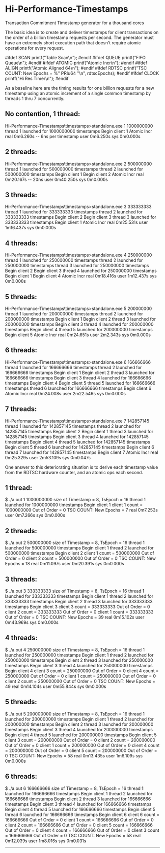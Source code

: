 # Hi-Performance-Timestamps
Transaction Commitment Timestamp generator for a thousand cores

The basic idea is to create and deliver timestamps for client transactions on the order of a billion timestamp requests per second.  The generator must have an extremely short execution path that doesn't require atomic operations for every request.

#ifdef SCAN
    printf("Table Scan\n");
#endif
#ifdef QUEUE
    printf("FIFO Queue\n");
#endif
#ifdef ATOMIC
    printf("Atomic Incr\n");
#endif
#ifdef ALIGN
    printf("Atomic Aligned 64\n");
#endif
#ifdef RDTSC
    printf("TSC COUNT: New  Epochs = %" PRIu64 "\n", rdtscEpochs);
#endif
#ifdef CLOCK
    printf("Hi Res Timer\n");
#endif

As a baseline here are the timing results for one billion requests for a new timestamp using an atomic increment of a single common timestamp by threads 1 thru  7 concurrently.

No contention, 1 thread:
------------------------

Hi-Performance-Timestamps\timestamps>standalone.exe 1 1000000000
thread 1 launched for 1000000000 timestamps
Begin client 1
Atomic Incr
 real 0m6.260s -- 6ns per timestamp
 user 0m6.250s
 sys  0m0.000s

2 threads:
------------------------

Hi-Performance-Timestamps\timestamps>standalone.exe 2 500000000
thread 1 launched for 500000000 timestamps
thread 2 launched for 500000000 timestamps
Begin client 1
Begin client 2
Atomic Incr
 real 0m20.167s -- 20ns
 user 0m40.250s
 sys  0m0.000s

3 threads:
------------------------

Hi-Performance-Timestamps\timestamps>standalone.exe 3 333333333
thread 1 launched for 333333333 timestamps
thread 2 launched for 333333333 timestamps
Begin client 2
Begin client 3
thread 3 launched for 333333333 timestamps
Begin client 1
Atomic Incr
 real 0m25.531s
 user 1m16.437s
 sys  0m0.000s

4 threads:
------------------------

Hi-Performance-Timestamps\timestamps>standalone.exe 4 250000000
thread 1 launched for 250000000 timestamps
thread 2 launched for 250000000 timestamps
thread 3 launched for 250000000 timestamps
Begin client 2
Begin client 3
thread 4 launched for 250000000 timestamps
Begin client 1
Begin client 4
Atomic Incr
 real 0m18.416s
 user 1m12.437s
 sys  0m0.000s

5 threads:
------------------------

Hi-Performance-Timestamps\timestamps>standalone.exe 5 200000000
thread 1 launched for 200000000 timestamps
thread 2 launched for 200000000 timestamps
Begin client 1
Begin client 2
thread 3 launched for 200000000 timestamps
Begin client 3
thread 4 launched for 200000000 timestamps
Begin client 4
thread 5 launched for 200000000 timestamps
Begin client 5
Atomic Incr
 real 0m24.651s
 user 2m2.343s
 sys  0m0.000s

6 threads:
------------------------

Hi-Performance-Timestamps\timestamps>standalone.exe 6 166666666
thread 1 launched for 166666666 timestamps
thread 2 launched for 166666666 timestamps
Begin client 1
Begin client 2
thread 3 launched for 166666666 timestamps
Begin client 3
thread 4 launched for 166666666 timestamps
Begin client 4
Begin client 5
thread 5 launched for 166666666 timestamps
thread 6 launched for 166666666 timestamps
Begin client 6
Atomic Incr
 real 0m24.008s
 user 2m22.546s
 sys  0m0.000s

7 threads:
------------------------

Hi-Performance-Timestamps\timestamps>standalone.exe 7 142857145
thread 1 launched for 142857145 timestamps
thread 2 launched for 142857145 timestamps
Begin client 2
Begin client 1
thread 3 launched for 142857145 timestamps
Begin client 3
thread 4 launched for 142857145 timestamps
Begin client 4
thread 5 launched for 142857145 timestamps
Begin client 5
thread 6 launched for 142857145 timestamps
Begin client 6
thread 7 launched for 142857145 timestamps
Begin client 7
Atomic Incr
 real 0m25.329s
 user 2m53.109s
 sys  0m0.047s

One answer to this deteriorating situation is to derive each timestamp value from the RDTSC hardware counter, and an atomic ops each second. 

1 thread:
------------------------

$ ./a.out 1 1000000000
size of Timestamp = 8, TsEpoch = 16
thread 1 launched for 1000000000 timestamps
Begin client 1
client 1 count = 1000000000 Out of Order = 0
TSC COUNT: New  Epochs = 7
 real 0m7.253s
 user 0m7.266s
 sys  0m0.000s

2 threads:
------------------------

$ ./a.out 2 500000000
size of Timestamp = 8, TsEpoch = 16
thread 1 launched for 500000000 timestamps
Begin client 1
thread 2 launched for 500000000 timestamps
Begin client 2
client 1 count = 500000000 Out of Order = 0
client 2 count = 500000000 Out of Order = 0
TSC COUNT: New  Epochs = 18
 real 0m11.097s
 user 0m20.391s
 sys  0m0.000s

3 threads:
------------------------

$ ./a.out 3 333333333
size of Timestamp = 8, TsEpoch = 16
thread 1 launched for 333333333 timestamps
Begin client 1
thread 2 launched for 333333333 timestamps
Begin client 2
thread 3 launched for 333333333 timestamps
Begin client 3
client 3 count = 333333333 Out of Order = 0
client 2 count = 333333333 Out of Order = 0
client 1 count = 333333333 Out of Order = 0
TSC COUNT: New  Epochs = 39
 real 0m15.102s
 user 0m43.969s
 sys  0m0.000s

4 threads:
------------------------

$ ./a.out 4 250000000
size of Timestamp = 8, TsEpoch = 16
thread 1 launched for 250000000 timestamps
Begin client 1
thread 2 launched for 250000000 timestamps
Begin client 2
thread 3 launched for 250000000 timestamps
Begin client 3
thread 4 launched for 250000000 timestamps
Begin client 4
client 3 count = 250000000 Out of Order = 0
client 4 count = 250000000 Out of Order = 0
client 1 count = 250000000 Out of Order = 0
client 2 count = 250000000 Out of Order = 0
TSC COUNT: New  Epochs = 49
 real 0m14.104s
 user 0m55.844s
 sys  0m0.000s

5 threads:
------------------------

$ ./a.out 5 200000000
size of Timestamp = 8, TsEpoch = 16
thread 1 launched for 200000000 timestamps
Begin client 1
thread 2 launched for 200000000 timestamps
Begin client 2
thread 3 launched for 200000000 timestamps
Begin client 3
thread 4 launched for 200000000 timestamps
Begin client 4
thread 5 launched for 200000000 timestamps
Begin client 5
client 3 count = 200000000 Out of Order = 0
client 2 count = 200000000 Out of Order = 0
client 1 count = 200000000 Out of Order = 0
client 4 count = 200000000 Out of Order = 0
client 5 count = 200000000 Out of Order = 0
TSC COUNT: New  Epochs = 58
 real 0m13.435s
 user 1m6.109s
 sys  0m0.000s

6 threads:
------------------------

$ ./a.out 6 166666666
size of Timestamp = 8, TsEpoch = 16
thread 1 launched for 166666666 timestamps
Begin client 1
thread 2 launched for 166666666 timestamps
Begin client 2
thread 3 launched for 166666666 timestamps
Begin client 3
thread 4 launched for 166666666 timestamps
Begin client 4
thread 5 launched for 166666666 timestamps
Begin client 5
thread 6 launched for 166666666 timestamps
Begin client 6
client 6 count = 166666666 Out of Order = 0
client 1 count = 166666666 Out of Order = 0
client 2 count = 166666666 Out of Order = 0
client 5 count = 166666666 Out of Order = 0
client 4 count = 166666666 Out of Order = 0
client 3 count = 166666666 Out of Order = 0
TSC COUNT: New  Epochs = 58
 real 0m12.039s
 user 1m8.016s
 sys  0m0.031s

------------------------

